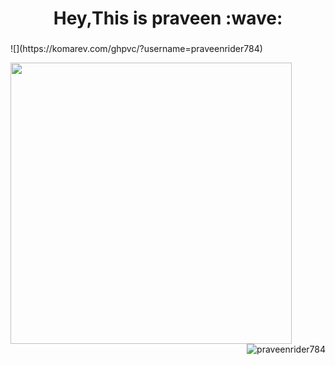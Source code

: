 <h1 align="center">Hey,This is praveen :wave:</h1>
<h3 align="center"></h3>
![](https://komarev.com/ghpvc/?username=praveenrider784)
<p align="left">
  <img align="left" src="https://github-readme-stats.vercel.app/api?username=praveenrider784&theme=radical&count_private=true&include_all_commits=true&show_icons=true&custom_title=%23%20GitHub%20Stats%20%E2%9C%85" width="450px"  />
</p>
<br><br><br><br><br><br><br>
<img align="right" padding="30px"src="https://github-readme-streak-stats.herokuapp.com/?user=praveenrider784&theme=dark" alt="praveenrider784" />






